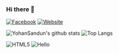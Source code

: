 ### Hi there 👋

[![Facebook](https://img.shields.io/badge/Facebook-222222?&style=flat-square&logo=facebook&logoColor=white&link=https://www.facebook.com/yohan.sandun.5)](https://www.facebook.com/yohan.sandun.5)
[![Website](https://img.shields.io/badge/WebSite-222222?&style=flat-square&logo=google-chrome&logoColor=white&link=http://akuru.epizy.com)](http://akuru.epizy.com/)

![YohanSandun's github stats](https://github-readme-stats.vercel.app/api?username=YohanSandun&show_icons=true&hide_border=true)
![Top Langs](https://github-readme-stats.vercel.app/api/top-langs/?username=YohanSandun&layout=compact)

![HTML5](https://img.shields.io/badge/-HTML5-E34F26?style=flat-square&logo=html5&logoColor=white)
![Hello](https://img.shields.io/badge/-Akuru-brightgreen?logo=data:image/png;base64,iVBORw0KGgoAAAANSUhEUgAAABgAAAAYCAYAAADgdz34AAAABGdBTUEAALGPC/xhBQAAACBjSFJNAAB6JQAAgIMAAPn/AACA6QAAdTAAAOpgAAA6mAAAF2%2BSX8VGAAAABmJLR0QA/wD/AP%2BgvaeTAAAACXBIWXMAAA7EAAAOxAGVKw4bAAAHG0lEQVRIx32Va2xbZxnH/%2B85x8fn%2BBzbsRPHdlwncew6yUYb1jbOSgdpWjFUug51aqm6FW2FgcbgAxJfQOULQqiABJ8mbqpQxUVD67p1BY2KD2NaGjSaZqHNZUlzT5wmzs2xz/Hxub98aEIvXJ6Pr57n%2BT3//4f/SyilAPDNiampgFKpTBNKZVBKQAj%2BZ1EKEAKGYaimaQWOZWtZjvNwHEddQhTR48m0ZrMlAK8RSunLl954o3lyZubNeEPD/MbGxobP54N7D/x/y6hWURsOxwnDLNmui%2BW7dxGNx8OOZe2IRSJfPHbs2Aw3NDSUHhgc/O6Xzpw54VDafOvWrd7auroYtqRRAI5tg1IKjuMAQkC23rWKyqeaUy/lFxfPq6pa8IkimhKJ4z5ZXnvr8uXvpTOZH7EnT51KJ5qbBw50dembihIurq8LpmmWRVGsYTnOaxh60eP1lj08XzENw%2BZYNiCKYsiyLJ3jvQXbtleXlpdHHccBLwgQRdHVdX2TsmwhFou1cBzLOtQwQAEnVFPznEvpH2KxWOvYx6O/K5bK9LHHH49lstkM7/Fw01NTyzNTU/%2B8u7iIHckk9nV17bdNs900TVBAZRkmJPl8u4ubxT%2BLXi8I4HAAGMdx4ABSKBTKxxOJ/PrKiuwTxb2Heg79JJ1O92x73pxIoLhr1513rlw5e/jQoR8mk8mDhZWVCdMwhmVJkizbXtR1fYC6NL5ZLE6wDMNw28MO4PUyjJLOZu/8va/vzpnTp//W0NBwUFHV2YW7d99mGIY2JhKnQ6FQ9qWzZ68DIIXCSr/DMr/c09lpaZrmyc/OfmKhsDI%2BOzPzAQAwLIt/AwjgmpRygUAAjc0pDI%2BN/ZgXRQLXlTmW9RNCGNdxjPvtgG7oxnvvv/%2Bb7p4eyDU1WFpe/mQsFv26bhh9xXKpalvWfQAAsAA2ymXMT09hZ0/P8bpQqBsA6mpr9z7YZ9v2imlZ5abGxqf253Lf/su77/6UJYTzSdJkJBLJc15ecBynCkLAPAQgBMO3b6Mtm31x7759XwOA4ZGRCyNjYy9WbPukadtvAYBSqfQtFwqXAEDw%2BTRZFEmmpeUbkiSJtm1T13Hc7Z0PKaCARQlBtq3teQCYnJy8dPntK1890P0Z7EinwRCSAPBcTSBwPBQMolgszvz24sVfxBMJ8IIw6CpK0XVdsm3hfwIodWS/H7LfHwQA3bb/mm5vQ7KxETzHgdp23VZfvv%2Bjj34wfPv2B7lc7lsOcMeyrHBtOMxzLMuDEPu/AgBwVU2DVqmsA4Dg8fRMDA9f8LIsakIh1Pn9FQAghPQHw%2BFfB8NhSIEAdRxnfn1jQ/f7fCc4jks4luWQrSx7CMAQwhm6jpGhoavZnTs/n2lpef7okSMzs/n8HzeLxeV6v79%2By8qWTCr1VCqVUkrl8kooEGiYm5sLT4yMfOrj0dGfFVZWqh6vF4SQhwEuQHZ3dODN11//1dzc3OmmpqbuXC53LpfLnXvkkA4AvSwwFAkErgLg0k1NPkrp9c3NTUGtVFo3isVxhmEeUQDQ4vo6OJaNXbt27eSujo6XH2tvPxIMBNoURanheZ4TBIE4juOUy2XVtO3xsqouegVBtgxDFWW54rruHlmSxqqGMe44ziMKKKWWbSOXy53hBaH/w/7%2B80urq%2Bdj0ShK5TJ/4Mknvy8A36HAh6OTk4fHRkZE3uMJGIZRkSTJF49Gn8jn87/XqlWN5/nto%2B8LMFzXDUcieKKz871kKjUr%2B3xQSiXcHhxEpL7eDMpyFQA4lkVbW5tREwxWGmLx4wuzs%2Bv18fhC98GDC6deeKHr6WeegeO6cGz7vgIOqBiWVTs0MHConEo1qoqiCV5vcmcm0760uEg1TbsAwDUNw/Z4vbokSRBE0WM59tzTR48ySqnEFMtlJhwIqJIsw3VdgFIwruu6giCAAXwCz0P0%2BW709fZeHB8fv5xJp48W19fNtbW1d0RBQKlanSpXKv0E6Fvf2MDa2ppWV1/PHOjq2u/l%2BTNTk5MyAFLVNPA8DxDisq%2B8%2Bmrn3MLCgGkYHqVUOqxVKlVKiOX3%2B/0EYDVNm3AZpsxQuqeqqt2iLPfrut4%2BNDi4adl2WZbl7Pzi4rCiqmpVVaM3b968PjI87NiOg2Qy2cnVhkKpf1y/jpmxsYW21tafZ1pbvyz7/V0EcA3TXI3G44k4IZ8DpfX5fP5SVdel4traUl0k8oVQOPxpAngURUlF6%2Bu5tdXVuWg8frY6Pd07eOPG6Gd7eloIpfQrf7p6dffo%2BPi5SDSqWqYJjuO2v%2BR72cwwsC0Lhq7DKwioKAokvx8%2BSWId23YYhmEopS4IYWprazvnpqeNxh07Thx79tkZsrXolbn5%2BZRarc5qqqoSQih5ILDovXgAy7Jey7IqHo9HtG1bd13XfDDYQCkFw5ihYLBjZyZTBPDavwAp/XC8PZ/axAAAACV0RVh0ZGF0ZTpjcmVhdGUAMjAyMS0wMy0wMVQxODozNDo1MSswMzowML2tS1QAAAAldEVYdGRhdGU6bW9kaWZ5ADIwMjEtMDMtMDFUMTg6MzQ6NTErMDM6MDDM8PPoAAAAAElFTkSuQmCC)

<!--
**YohanSandun/YohanSandun** is a ✨ _special_ ✨ repository because its `README.md` (this file) appears on your GitHub profile.

Here are some ideas to get you started:

- 🔭 I’m currently working on ...
- 🌱 I’m currently learning ...
- 👯 I’m looking to collaborate on ...
- 🤔 I’m looking for help with ...
- 💬 Ask me about ...
- 📫 How to reach me: ...
- 😄 Pronouns: ...
- ⚡ Fun fact: ...
-->
